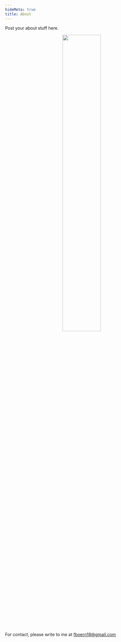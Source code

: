 ```yaml
---
hideMeta: true
title: About
---
```


Post your about stuff here.

<p align="center">
  <img src="about-picture.png" width="50%" />
</p>

For contact, please write to me at fboern18@gmail.com
